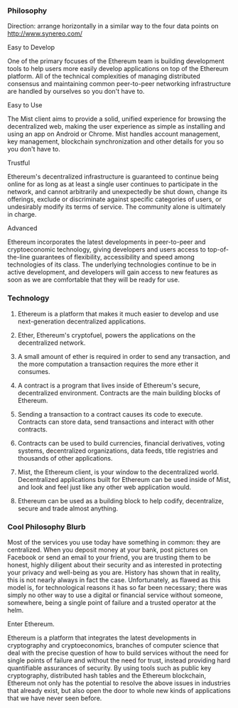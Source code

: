 ### Philosophy

Direction: arrange horizontally in a similar way to the four data points on http://www.synereo.com/

Easy to Develop

One of the primary focuses of the Ethereum team is building development tools to help users more easily develop applications on top of the Ethereum platform. All of the technical complexities of managing distributed consensus and maintaining common peer-to-peer networking infrastructure are handled by ourselves so you don't have to.

Easy to Use

The Mist client aims to provide a solid, unified experience for browsing the decentralized web, making the user experience as simple as installing and using an app on Android or Chrome. Mist handles account management, key management, blockchain synchronization and other details for you so you don't have to.

Trustful

Ethereum's decentralized infrastructure is guaranteed to continue being online for as long as at least a single user continues to participate in the network, and cannot arbitrarily and unexpectedly be shut down, change its offerings, exclude or discriminate against specific categories of users, or undesirably modify its terms of service. The community alone is ultimately in charge.

Advanced

Ethereum incorporates the latest developments in peer-to-peer and cryptoeconomic technology, giving developers and users access to top-of-the-line guarantees of flexibility, accessibility and speed among technologies of its class. The underlying technologies continue to be in active development, and developers will gain access to new features as soon as we are comfortable that they will be ready for use.

### Technology

1. Ethereum is a platform that makes it much easier to develop and use next-generation decentralized applications.

2. Ether, Ethereum's cryptofuel, powers the applications on the decentralized network.

3. A small amount of ether is required in order to send any transaction, and the more computation a transaction requires the more ether it consumes.

4. A contract is a program that lives inside of Ethereum's secure, decentralized environment. Contracts are the main building blocks of Ethereum.

5. Sending a transaction to a contract causes its code to execute. Contracts can store data, send transactions and interact with other contracts.

6. Contracts can be used to build currencies, financial derivatives, voting systems, decentralized organizations, data feeds, title registries and thousands of other applications.

7. Mist, the Ethereum client, is your window to the decentralized world. Decentralized applications built for Ethereum can be used inside of Mist, and look and feel just like any other web application would.

8. Ethereum can be used as a building block to help codify, decentralize, secure and trade almost anything.


### Cool Philosophy Blurb

Most of the services you use today have something in common: they are centralized. When you deposit money at your bank, post pictures on Facebook or send an email to your friend, you are trusting them to be honest, highly diligent about their security and as interested in protecting your privacy and well-being as you are. History has shown that in reality, this is not nearly always in fact the case. Unfortunately, as flawed as this model is, for technological reasons it has so far been necessary; there was simply no other way to use a digital or financial service without someone, somewhere, being a single point of failure and a trusted operator at the helm.

Enter Ethereum.

Ethereum is a platform that integrates the latest developments in cryptography and cryptoeconomics, branches of computer science that deal with the precise question of how to build services without the need for single points of failure and without the need for trust, instead providing hard quantifiable assurances of security. By using tools such as public key cryptography, distributed hash tables and the Ethereum blockchain, Ethereum not only has the potential to resolve the above issues in industries that already exist, but also open the door to whole new kinds of applications that we have never seen before.